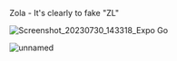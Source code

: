 Zola - It's clearly to fake "ZL"

![Screenshot_20230730_143318_Expo Go](https://github.com/thanhdanh27600/zola/assets/47974698/96c9d1c7-2aee-4679-878e-a546d1b2fe53)

![unnamed](https://github.com/thanhdanh27600/zola/assets/47974698/5fc31030-9ff1-446e-b1d1-24788d43465d)
